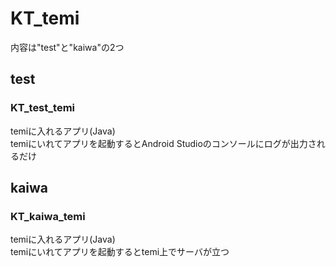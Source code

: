 # KT_temi
内容は"test"と"kaiwa"の2つ
## test
### KT_test_temi
temiに入れるアプリ(Java)  
temiにいれてアプリを起動するとAndroid Studioのコンソールにログが出力されるだけ
## kaiwa
### KT_kaiwa_temi
temiに入れるアプリ(Java)  
temiにいれてアプリを起動するとtemi上でサーバが立つ

